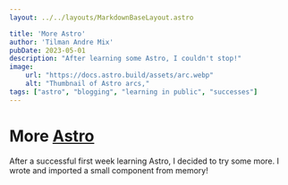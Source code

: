 ```yaml
---
layout: ../../layouts/MarkdownBaseLayout.astro

title: 'More Astro'
author: 'Tilman Andre Mix'
pubDate: 2023-05-01
description: "After learning some Astro, I couldn't stop!"
image: 
    url: "https://docs.astro.build/assets/arc.webp"
    alt: "Thumbnail of Astro arcs,"
tags: ["astro", "blogging", "learning in public", "successes"]
---
```


# More [Astro](https://astro.build)

After a successful first week learning Astro, I decided to try some more. I wrote and imported a small component from memory!
